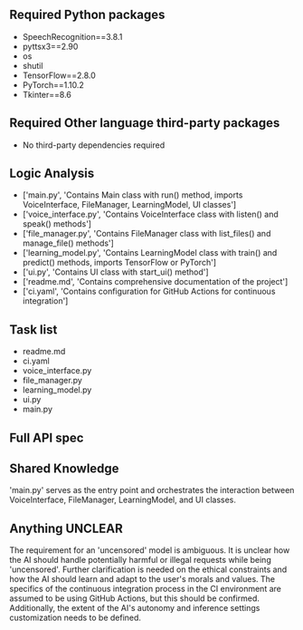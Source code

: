 ## Required Python packages

- SpeechRecognition==3.8.1
- pyttsx3==2.90
- os
- shutil
- TensorFlow==2.8.0
- PyTorch==1.10.2
- Tkinter==8.6

## Required Other language third-party packages

- No third-party dependencies required

## Logic Analysis

- ['main.py', 'Contains Main class with run() method, imports VoiceInterface, FileManager, LearningModel, UI classes']
- ['voice_interface.py', 'Contains VoiceInterface class with listen() and speak() methods']
- ['file_manager.py', 'Contains FileManager class with list_files() and manage_file() methods']
- ['learning_model.py', 'Contains LearningModel class with train() and predict() methods, imports TensorFlow or PyTorch']
- ['ui.py', 'Contains UI class with start_ui() method']
- ['readme.md', 'Contains comprehensive documentation of the project']
- ['ci.yaml', 'Contains configuration for GitHub Actions for continuous integration']

## Task list

- readme.md
- ci.yaml
- voice_interface.py
- file_manager.py
- learning_model.py
- ui.py
- main.py

## Full API spec



## Shared Knowledge

'main.py' serves as the entry point and orchestrates the interaction between VoiceInterface, FileManager, LearningModel, and UI classes.

## Anything UNCLEAR

The requirement for an 'uncensored' model is ambiguous. It is unclear how the AI should handle potentially harmful or illegal requests while being 'uncensored'. Further clarification is needed on the ethical constraints and how the AI should learn and adapt to the user's morals and values. The specifics of the continuous integration process in the CI environment are assumed to be using GitHub Actions, but this should be confirmed. Additionally, the extent of the AI's autonomy and inference settings customization needs to be defined.

